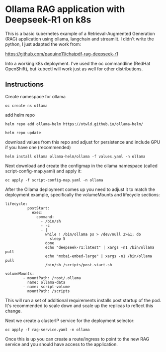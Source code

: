 # Ollama RAG application with Deepseek-R1 on k8s

This is a basic kubernetes example of a Retrieval-Augmented Generation (RAG) application using ollama, langchain and streamlit. I didn't write the python, I just adapted the work from:

https://github.com/paquino11/chatpdf-rag-deepseek-r1

Into a working k8s deployment. I've used the oc commandline (RedHat OpenShift), but kubectl will work just as well for other distributions. 

## Instructions

Create namespace for ollama
```
oc create ns ollama
```

add helm repo

```
helm repo add ollama-helm https://otwld.github.io/ollama-helm/

helm repo update
```

download values from this repo and adjust for persistence and include GPU if you have one (recommended)

```
helm install ollama ollama-helm/ollama -f values.yaml -n ollama
```

Next download and create the configmap in the ollama namespace (called script-config-map.yaml) and apply it:

```
oc apply -f script-config-map.yaml -n ollama
```

After the Ollama deployment comes up you need to adjust it to match the deployment example, specifically the volumeMounts and lifecycle sections:

```
lifecycle:
          postStart:
            exec:
              command:
                - /bin/sh
                - -c
                - |
                  while ! /bin/ollama ps > /dev/null 2>&1; do
                    sleep 5
                  done
                  echo "deepseek-r1:latest" | xargs -n1 /bin/ollama pull
                  echo "mxbai-embed-large" | xargs -n1 /bin/ollama pull
                  /bin/sh /scripts/post-start.sh
```

```
volumeMounts:
        - mountPath: /root/.ollama
          name: ollama-data
        - name: script-volume
          mountPath: /scripts
```

This will run a set of additional requirements installs post startup of the pod. It's recommended to scale down and scale up the replicas to reflect this change.

Next we create a clusterIP service for the deployment selector:

```
oc apply -f rag-service.yaml -n ollama
```

Once this is up you can create a route/ingress to point to the new RAG service and you should have access to the application. 


